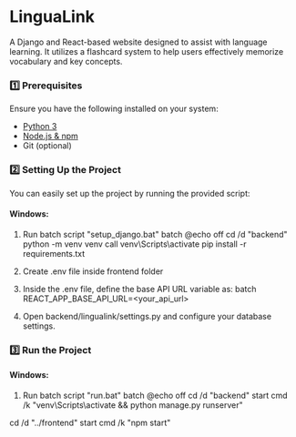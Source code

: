 # LinguaLink
A Django and React-based website designed to assist with language learning. It utilizes a flashcard system to help users effectively memorize vocabulary and key concepts.

### **1️⃣ Prerequisites**
Ensure you have the following installed on your system:
- [Python 3](https://www.python.org/downloads/)
- [Node.js & npm](https://nodejs.org/en/)
- Git (optional)

### **2️⃣ Setting Up the Project**
You can easily set up the project by running the provided script:

#### **Windows:**
1. Run batch script "setup_django.bat"
batch
@echo off
cd /d "backend"
python -m venv venv
call venv\Scripts\activate
pip install -r requirements.txt

2. Create .env file inside frontend folder
3. Inside the .env file, define the base API URL variable as:
batch
REACT_APP_BASE_API_URL=<your_api_url>

4. Open backend/lingualink/settings.py and configure your database settings.

   
### **3️⃣ Run the Project**
#### **Windows:**
1. Run batch script "run.bat"
batch
@echo off
cd /d "backend"
start cmd /k "venv\Scripts\activate && python manage.py runserver"


cd /d "../frontend"
start cmd /k "npm start"
